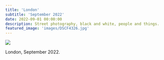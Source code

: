 ```yaml
---
title: 'London'
subtitle: 'September 2022'
date: 2022-09-01 00:00:00
description: Street photography, black and white, people and things.
featured_image: 'images/DSCF4326.jpg'
---
```


![]({{site.baseurl}}/images/DSCF4326.jpg)

London, September 2022.

